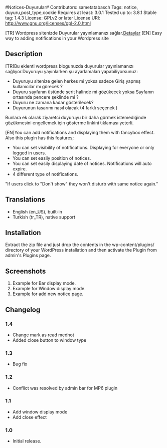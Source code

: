 #Notices-Duyurular#
Contributors: sametatabasch
Tags: notice, duyuru,post_type,cookie
Requires at least: 3.0.1
Tested up to: 3.8.1
Stable tag: 1.4.3
License: GPLv2 or later
License URI: http://www.gnu.org/licenses/gpl-2.0.html

[TR] Wordpress sitenizde Duyurular yayınlamanızı sağlar.<a href="http://gencbilisim.net/notices-duyurular-eklentisi/">Detaylar</a>
[EN] Easy way to adding notifications in your Wordpress site

## Description ##
[TR]Bu  eklenti  wordpress blogunuzda duyurular yayınlamanızı  sağlıyor.Duyuruyu  yayınlarken şu ayarlamaları yapabiliyorsunuz:

* Duyuruyu sitenize gelen herkes mi yoksa sadece Giriş  yapmış  kullanıcılar mı  görecek ?
* Duyuru sayfanın üstünde şerit halinde mi  gözükecek yoksa Sayfanın ortasında pencere şeklinde mi ?
* Duyuru ne zamana kadar gösterilecek?
* Duyurunun tasarımı  nasıl olacak (4 farklı seçenek )
    
Bunlara ek olarak  ziyaretci duyuruyu bir daha görmek istemediğinde gözükmesini engellemek için gösterme linkini  tıklaması yeterli.

[EN]You can add notifications and displaying them with fancybox effect. Also this plugin has this features;

* You can set visibility of notifications. Displaying for everyone or only logged in users.
* You can set easily position of notices.
* You can set easily displaying date of notices. Notifications will auto expire.
* 4 different type of notifications.
  
"If users click to "Don't show" they won't disturb with same notice again."

## Translations ##

* English (en\_US), built-in
* Turkish (tr\_TR), native support

## Installation ##

Extract the zip file and just drop the contents in the wp-content/plugins/ directory of your WordPress installation and then activate the Plugin from admin's Plugins page.

## Screenshots ##
1. Example for Bar display mode. 
2. Example for Window display mode.
3. Example for add new notice page.

## Changelog ##

### 1.4 ###

- Change mark as read medhot
- Added close button to window type


### 1.3 ###

- Bug fix

### 1.2 ###

- Conflict was resolved by admin bar for MP6 plugin

### 1.1 ###

- Add window display mode
- Add close effect


### 1.0 ###

- Initial release.